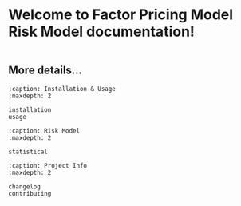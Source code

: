 # Welcome to Factor Pricing Model Risk Model documentation!

```{include} ../../README.md

```

## More details...

```{toctree}
:caption: Installation & Usage
:maxdepth: 2

installation
usage
```

```{toctree}
:caption: Risk Model
:maxdepth: 2

statistical
```

```{toctree}
:caption: Project Info
:maxdepth: 2

changelog
contributing
```
